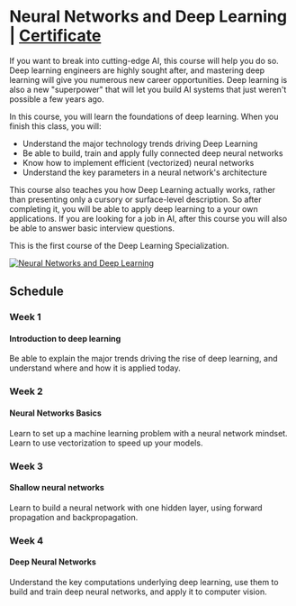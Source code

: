 # Neural Networks and Deep Learning | [Certificate](https://www.coursera.org/account/accomplishments/certificate/DAYC586MAACV)

If you want to break into cutting-edge AI, this course will help you do so. Deep learning engineers are highly sought after, and mastering deep learning will give you numerous new career opportunities. Deep learning is also a new "superpower" that will let you build AI systems that just weren't possible a few years ago. 

In this course, you will learn the foundations of deep learning. When you finish this class, you will:
- Understand the major technology trends driving Deep Learning
- Be able to build, train and apply fully connected deep neural networks 
- Know how to implement efficient (vectorized) neural networks 
- Understand the key parameters in a neural network's architecture 

This course also teaches you how Deep Learning actually works, rather than presenting only a cursory or surface-level description. So after completing it, you will be able to apply deep learning to a your own applications. If you are looking for a job in AI, after this course you will also be able to answer basic interview questions. 

This is the first course of the Deep Learning Specialization.

[![Neural Networks and Deep Learning](http://img.youtube.com/vi/GG4z-HareQk/0.jpg)](http://www.youtube.com/watch?v=GG4z-HareQk "Deep Learning Specialization by deeplearning.ai — Trailer")

## Schedule

### Week 1

#### Introduction to deep learning

Be able to explain the major trends driving the rise of deep learning, and understand where and how it is applied today.

### Week 2

#### Neural Networks Basics

Learn to set up a machine learning problem with a neural network mindset. Learn to use vectorization to speed up your models.

### Week 3

#### Shallow neural networks

Learn to build a neural network with one hidden layer, using forward propagation and backpropagation.

### Week 4

#### Deep Neural Networks

Understand the key computations underlying deep learning, use them to build and train deep neural networks, and apply it to computer vision.
